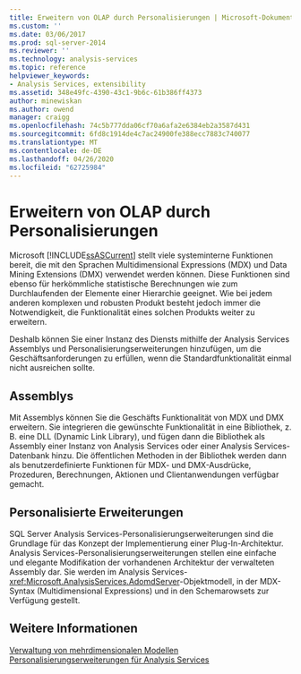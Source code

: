 ```yaml
---
title: Erweitern von OLAP durch Personalisierungen | Microsoft-Dokumentation
ms.custom: ''
ms.date: 03/06/2017
ms.prod: sql-server-2014
ms.reviewer: ''
ms.technology: analysis-services
ms.topic: reference
helpviewer_keywords:
- Analysis Services, extensibility
ms.assetid: 348e49fc-4390-43c1-9b6c-61b386ff4373
author: minewiskan
ms.author: owend
manager: craigg
ms.openlocfilehash: 74c5b777dda06cf70a6afa2e6384eb2a3587d431
ms.sourcegitcommit: 6fd8c1914de4c7ac24900fe388ecc7883c740077
ms.translationtype: MT
ms.contentlocale: de-DE
ms.lasthandoff: 04/26/2020
ms.locfileid: "62725984"
---
```

# <a name="extending-olap-through-personalizations"></a>Erweitern von OLAP durch Personalisierungen
  Microsoft [!INCLUDE[ssASCurrent](../../../includes/ssascurrent-md.md)] stellt viele systeminterne Funktionen bereit, die mit den Sprachen Multidimensional Expressions (MDX) und Data Mining Extensions (DMX) verwendet werden können. Diese Funktionen sind ebenso für herkömmliche statistische Berechnungen wie zum Durchlaufenden der Elemente einer Hierarchie geeignet. Wie bei jedem anderen komplexen und robusten Produkt besteht jedoch immer die Notwendigkeit, die Funktionalität eines solchen Produkts weiter zu erweitern.  
  
 Deshalb können Sie einer Instanz des Diensts mithilfe der Analysis Services Assemblys und Personalisierungserweiterungen hinzufügen, um die Geschäftsanforderungen zu erfüllen, wenn die Standardfunktionalität einmal nicht ausreichen sollte.  
  
## <a name="assemblies"></a>Assemblys  
 Mit Assemblys können Sie die Geschäfts Funktionalität von MDX und DMX erweitern. Sie integrieren die gewünschte Funktionalität in eine Bibliothek, z. B. eine DLL (Dynamic Link Library), und fügen dann die Bibliothek als Assembly einer Instanz von Analysis Services oder einer Analysis Services-Datenbank hinzu. Die öffentlichen Methoden in der Bibliothek werden dann als benutzerdefinierte Funktionen für MDX- und DMX-Ausdrücke, Prozeduren, Berechnungen, Aktionen und Clientanwendungen verfügbar gemacht.  
  
## <a name="personalized-extensions"></a>Personalisierte Erweiterungen  
 SQL Server Analysis Services-Personalisierungserweiterungen sind die Grundlage für das Konzept der Implementierung einer Plug-In-Architektur. Analysis Services-Personalisierungserweiterungen stellen eine einfache und elegante Modifikation der vorhandenen Architektur der verwalteten Assembly dar. Sie werden im Analysis Services-<xref:Microsoft.AnalysisServices.AdomdServer>-Objektmodell, in der MDX-Syntax (Multidimensional Expressions) und in den Schemarowsets zur Verfügung gestellt.  
  
## <a name="see-also"></a>Weitere Informationen  
 [Verwaltung von mehrdimensionalen Modellen](../multidimensional-model-assemblies-management.md)   
 [Personalisierungserweiterungen für Analysis Services](analysis-services-personalization-extensions.md)  
  
  
